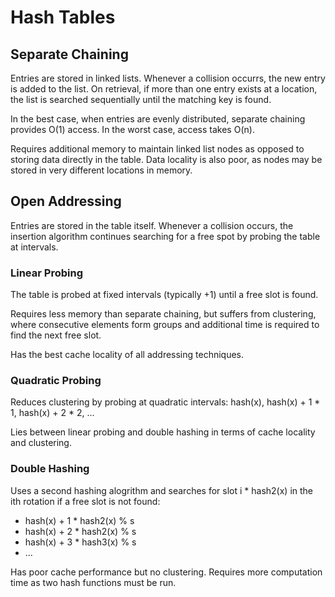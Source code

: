 # Hash Tables

## Separate Chaining
Entries are stored in linked lists. Whenever a collision occurrs, the new entry is added to the list. On retrieval, if more than one entry exists at a location, the list is searched sequentially until the matching key is found.

In the best case, when entries are evenly distributed, separate chaining provides O(1) access. In the worst case, access takes O(n).

Requires additional memory to maintain linked list nodes as opposed to storing data directly in the table. Data locality is also poor, as nodes may be stored in very different locations in memory.

## Open Addressing
Entries are stored in the table itself. Whenever a collision occurs, the insertion algorithm continues searching for a free spot by probing the table at intervals.

### Linear Probing
The table is probed at fixed intervals (typically +1) until a free slot is found.

Requires less memory than separate chaining, but suffers from clustering, where consecutive elements form groups and additional time is required to find the next free slot.

Has the best cache locality of all addressing techniques.

### Quadratic Probing
Reduces clustering by probing at quadratic intervals: hash(x), hash(x) + 1 * 1, hash(x) + 2 * 2, ...

Lies between linear probing and double hashing in terms of cache locality and clustering.

### Double Hashing
Uses a second hashing alogrithm and searches for slot i * hash2(x) in the ith rotation if a free slot is not found:
- hash(x) + 1 * hash2(x) % s
- hash(x) + 2 * hash2(x) % s
- hash(x) + 3 * hash3(x) % s
- ...

Has poor cache performance but no clustering. Requires more computation time as two hash functions must be run.